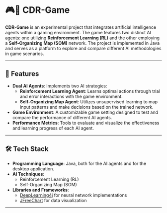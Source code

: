 # 🎮🧠 CDR-Game

**CDR-Game** is an experimental project that integrates artificial intelligence agents within a gaming environment. The game features two distinct AI agents: one utilizing **Reinforcement Learning (RL)** and the other employing a **Self-Organizing Map (SOM)** network. The project is implemented in Java and serves as a platform to explore and compare different AI methodologies in game scenarios.

---

## 🌟 Features

- **Dual AI Agents**: Implements two AI strategies:
  - **Reinforcement Learning Agent**: Learns optimal actions through trial and error interactions with the game environment.
  - **Self-Organizing Map Agent**: Utilizes unsupervised learning to map input patterns and make decisions based on the trained network.
- **Game Environment**: A customizable game setting designed to test and compare the performance of different AI agents.
- **Performance Metrics**: Tools to evaluate and visualize the effectiveness and learning progress of each AI agent.

---

## 🛠️ Tech Stack

- **Programming Language**: Java, both for the AI agents and for the desktop application.
- **AI Techniques**:
  - Reinforcement Learning (RL)
  - Self-Organizing Map (SOM)
- **Libraries and Frameworks**:
  - [DeepLearning4j](https://deeplearning4j.org/) for neural network implementations
  - [JFreeChart](http://www.jfree.org/jfreechart/) for data visualization

---
